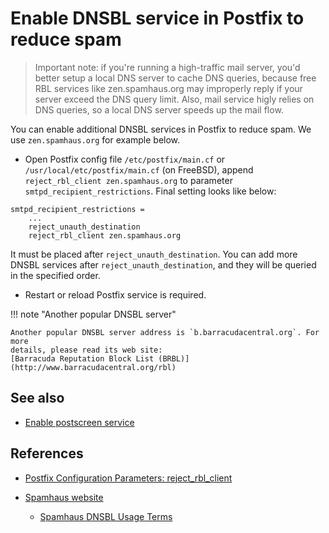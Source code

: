 # Enable DNSBL service in Postfix to reduce spam

> Important note: if you're running a high-traffic mail server, you'd better
> setup a local DNS server to cache DNS queries, because free RBL services
> like zen.spamhaus.org may improperly reply if your server exceed the 
> DNS query limit. Also, mail service higly relies on DNS queries, so a local
> DNS server speeds up the mail flow.

You can enable additional DNSBL services in Postfix to reduce spam. We use
`zen.spamhaus.org` for example below.

* Open Postfix config file `/etc/postfix/main.cf` or
`/usr/local/etc/postfix/main.cf` (on FreeBSD), append
`reject_rbl_client zen.spamhaus.org` to parameter `smtpd_recipient_restrictions`.
Final setting looks like below:

```
smtpd_recipient_restrictions =
    ...
    reject_unauth_destination
    reject_rbl_client zen.spamhaus.org
```

It must be placed after `reject_unauth_destination`. You can add more DNSBL
services after `reject_unauth_destination`, and they will be queried in the
specified order.

* Restart or reload Postfix service is required.

!!! note "Another popular DNSBL server"

    Another popular DNSBL server address is `b.barracudacentral.org`. For more
    details, please read its web site:
    [Barracuda Reputation Block List (BRBL)](http://www.barracudacentral.org/rbl)

## See also

* [Enable postscreen service](./enable.postscreen.html)

## References

* [Postfix Configuration Parameters: reject_rbl_client](http://www.postfix.org/postconf.5.html#reject_rbl_client)
* [Spamhaus website](http://www.spamhaus.org)

    * [Spamhaus DNSBL Usage Terms](https://www.spamhaus.org/organization/dnsblusage/)

